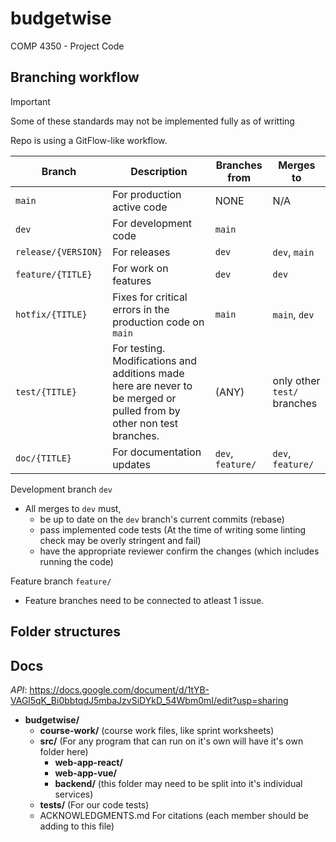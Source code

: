 # budgetwise

COMP 4350 - Project Code

## Branching workflow

> [!IMPORTANT]
> Some of these standards may not be implemented fully as of writting

Repo is using a GitFlow-like workflow.


| Branch              | Description                                                                                                          | Branches from     | Merges to                   |
| ------------------- | -------------------------------------------------------------------------------------------------------------------- | ----------------- | --------------------------- |
| `main`              | For production active code                                                                                           | NONE              | N/A                         |
| `dev`               | For development code                                                                                                 | `main`            |                             |
| `release/{VERSION}` | For releases                                                                                                         | `dev`             | `dev`, `main`               |
| `feature/{TITLE}`   | For work on features                                                                                                 | `dev`             | `dev`                       |
| `hotfix/{TITLE}`    | Fixes for critical errors in the production code on `main`                                                           | `main`            | `main`, `dev`               |
| `test/{TITLE}`      | For testing. Modifications and additions made here are never to be merged or pulled from by other non test branches. | (ANY)             | only other `test/` branches |
| `doc/{TITLE}`       | For documentation updates                                                                                            | `dev`, `feature/` | `dev`, `feature/`           |



Development branch `dev`

- All merges to `dev` must,
  - be up to date on the `dev` branch's current commits (rebase)
  - pass implemented code tests (At the time of writing some linting check may be overly stringent and fail)
  - have the appropriate reviewer confirm the changes (which includes running the code)


Feature branch `feature/`

- Feature branches need to be connected to atleast 1 issue.


## Folder structures

## Docs

*API*: <https://docs.google.com/document/d/1tYB-VAGl5qK_Bi0bbtqdJ5mbaJzvSiDYkD_54Wbm0mI/edit?usp=sharing>

- **budgetwise/**
  - **course-work/** (course work files, like sprint worksheets)
  - **src/** (For any program that can run on it's own will have it's own folder here)
    - **web-app-react/**
    - **web-app-vue/**
    - **backend/** (this folder may need to be split into it's individual services)
  - **tests/** (For our code tests)
  - ACKNOWLEDGMENTS.md For citations (each member should be adding to this file)
